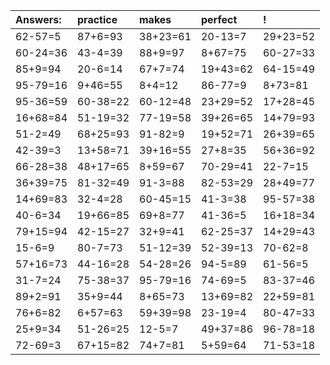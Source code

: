 | Answers: | practice | makes | perfect | ! |
| :--- | :--- | :--- | :--- | :--- |
| 62-57=5 | 87+6=93 | 38+23=61 | 20-13=7 | 29+23=52 | 
| 60-24=36 | 43-4=39 | 88+9=97 | 8+67=75 | 60-27=33 | 
| 85+9=94 | 20-6=14 | 67+7=74 | 19+43=62 | 64-15=49 | 
| 95-79=16 | 9+46=55 | 8+4=12 | 86-77=9 | 8+73=81 | 
| 95-36=59 | 60-38=22 | 60-12=48 | 23+29=52 | 17+28=45 | 
| 16+68=84 | 51-19=32 | 77-19=58 | 39+26=65 | 14+79=93 | 
| 51-2=49 | 68+25=93 | 91-82=9 | 19+52=71 | 26+39=65 | 
| 42-39=3 | 13+58=71 | 39+16=55 | 27+8=35 | 56+36=92 | 
| 66-28=38 | 48+17=65 | 8+59=67 | 70-29=41 | 22-7=15 | 
| 36+39=75 | 81-32=49 | 91-3=88 | 82-53=29 | 28+49=77 | 
| 14+69=83 | 32-4=28 | 60-45=15 | 41-3=38 | 95-57=38 | 
| 40-6=34 | 19+66=85 | 69+8=77 | 41-36=5 | 16+18=34 | 
| 79+15=94 | 42-15=27 | 32+9=41 | 62-25=37 | 14+29=43 | 
| 15-6=9 | 80-7=73 | 51-12=39 | 52-39=13 | 70-62=8 | 
| 57+16=73 | 44-16=28 | 54-28=26 | 94-5=89 | 61-56=5 | 
| 31-7=24 | 75-38=37 | 95-79=16 | 74-69=5 | 83-37=46 | 
| 89+2=91 | 35+9=44 | 8+65=73 | 13+69=82 | 22+59=81 | 
| 76+6=82 | 6+57=63 | 59+39=98 | 23-19=4 | 80-47=33 | 
| 25+9=34 | 51-26=25 | 12-5=7 | 49+37=86 | 96-78=18 | 
| 72-69=3 | 67+15=82 | 74+7=81 | 5+59=64 | 71-53=18 | 
